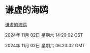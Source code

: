 # 谦虚的海鸥
[谦虚的海鸥](http://219.139.197.74:56308/qxdho/course/base/hotlink/index.php)

2024年 11月 02日 星期六 14:20:02 CST

2024年 11月 02日 星期六 06:20:02 GMT
